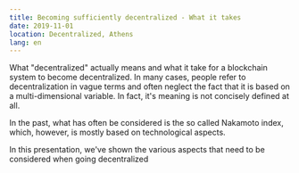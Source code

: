 ```yaml
---
title: Becoming sufficiently decentralized - What it takes
date: 2019-11-01
location: Decentralized, Athens
lang: en
---
```


What "decentralized" actually means and what it take for a blockchain system to
become decentralized. In many cases, people refer to decentralization in vague
terms and often neglect the fact that it is based on a multi-dimensional
variable. In fact, it's meaning is not concisely defined at all.

In the past, what has often be considered is the so called Nakamoto index,
which, however, is mostly based on technological aspects.

In this presentation, we've shown the various aspects that need to be
considered when going decentralized
